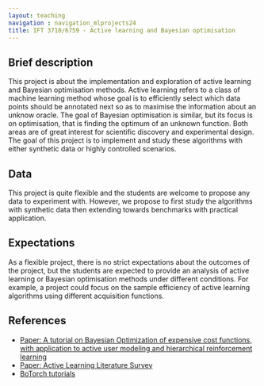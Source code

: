 ```yaml
---
layout: teaching
navigation : navigation_mlprojects24
title: IFT 3710/6759 - Active learning and Bayesian optimisation
---
```


## Brief description

This project is about the implementation and exploration of active learning and Bayesian optimisation methods. Active learning refers to a class of machine learning method whose goal is to efficiently select which data points should be annotated next so as to maximise the information about an unknow oracle. The goal of Bayesian optimisation is similar, but its focus is on optimisation, that is finding the optimum of an unknown function. Both areas are of great interest for scientific discovery and experimental design. The goal of this project is to implement and study these algorithms with either synthetic data or highly controlled scenarios.

## Data

This project is quite flexible and the students are welcome to propose any data to experiment with. However, we propose to first study the algorithms with synthetic data then extending towards benchmarks with practical application. 

## Expectations

As a flexible project, there is no strict expectations about the outcomes of the project, but the students are expected to provide an analysis of active learning or Bayesian optimisation methods under different conditions. For example, a project could focus on the sample efficiency of active learning algorithms using different acquisition functions.

## References

* [Paper: A tutorial on Bayesian Optimization of expensive cost functions, with application to active user modeling and hierarchical reinforcement learning](https://arxiv.org/abs/1012.2599)
* [Paper: Active Learning Literature Survey](https://burrsettles.com/pub/settles.activelearning.pdf)
* [BoTorch tutorials](https://botorch.org/v/0.6.2/tutorials/)
